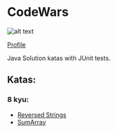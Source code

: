 # CodeWars

![alt text](https://www.codewars.com/users/lilfeel/badges/micro)

[Profile](https://www.codewars.com/users/lilfeel)

Java
Solution katas with JUnit tests. 

## Katas:

### 8 kyu:
- [Reversed Strings](https://github.com/tolkachew/CodeWars/blob/master/src/kyu8/ReversedStrings/ReversedStrings.java)
- [SumArray](https://github.com/tolkachew/CodeWars/blob/master/src/kyu8/SumArray/SumArray.java)
